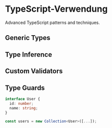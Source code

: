 # TypeScript-Verwendung

Advanced TypeScript patterns and techniques.

## Generic Types
## Type Inference
## Custom Validators
## Type Guards

```typescript
interface User {
  id: number;
  name: string;
}

const users = new Collection<User>([...]);
```
